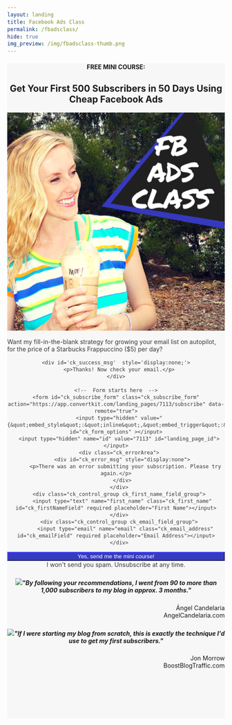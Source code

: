 ```yaml
---
layout: landing
title: Facebook Ads Class
permalink: /fbadsclass/
hide: true
img_preview: /img/fbadsclass-thumb.png
---
```


<article style="text-align:center;border-bottom:none;background:#f7f7f7;">
<h4>FREE MINI COURSE:</h4>
<h2>Get Your First 500 Subscribers in 50 Days Using Cheap Facebook Ads</h2>

<div class="section group">

<div class="col span_1_of_2">
<img src="/img/fbadsclass-thumb.png">
</div>

<div class="col span_1_of_2">

<script src="https://app.convertkit.com/assets/CKJS4.js?v=21"></script>

<div class="ck_form ck_vertical_subscription_form" style="color:#383838;background-color:none;margin-top:0px;">

<div class="ck_form_content">

<p style="text-align:left;">Want my fill-in-the-blank strategy for growing your email list on autopilot, for the price of a Starbucks Frappuccino ($5) per day?</p>

</div>

  <div class="ck_form_fields">

    <div id='ck_success_msg'  style='display:none;'>
      <p>Thanks! Now check your email.</p>
    </div>

    <!--  Form starts here  -->
    <form id="ck_subscribe_form" class="ck_subscribe_form" action="https://app.convertkit.com/landing_pages/7113/subscribe" data-remote="true">
      <input type="hidden" value="{&quot;embed_style&quot;:&quot;inline&quot;,&quot;embed_trigger&quot;:&quot;scroll_percentage&quot;,&quot;scroll_percentage&quot;:&quot;70&quot;,&quot;delay_seconds&quot;:&quot;10&quot;,&quot;display_position&quot;:&quot;br&quot;,&quot;display_devices&quot;:&quot;all&quot;,&quot;days_no_show&quot;:&quot;15&quot;,&quot;converted_behavior&quot;:&quot;show&quot;}" id="ck_form_options" ></input>
      <input type="hidden" name="id" value="7113" id="landing_page_id"></input>
      <div class="ck_errorArea">
        <div id="ck_error_msg" style="display:none">
          <p>There was an error submitting your subscription. Please try again.</p>
        </div>
      </div>
      <div class="ck_control_group ck_first_name_field_group">
        <input type="text" name="first_name" class="ck_first_name" id="ck_firstNameField" required placeholder="First Name"></input>
      </div>
      <div class="ck_control_group ck_email_field_group">
          <input type="email" name="email" class="ck_email_address" id="ck_emailField" required placeholder="Email Address"></input>
      </div>
<div class="ck_control_group">
      <button class="subscribe_button ck_subscribe_button btn fields" id='ck_subscribe_button'>
        Yes, send me the mini course!
      </button>
      </div>
      <span class="ck_guarantee">I won&#x27;t send you spam. Unsubscribe at any time.</span>
    </form>
  </div>
  
 </div>
 

</div>

</div>

 <div class="section group">
 
 <div class="col span_1_of_2">
  
   <div class="green-border-box">
   <h5><img src="http://1.gravatar.com/avatar/d797304cb3270594ae43974d30a5b406?s=96&d=mm&r=g" class="avatar" style="margin-top:4px;"><em>"By following your recommendations, I went from 90 to more than 1,000 subscribers to my blog in approx. 3 months."</em></h5><p style="text-align:right;" class="small">Ángel Candelaria<br>AngelCandelaria.com</p>
  </div>
  
  </div>
  
   <div class="col span_1_of_2">
   <div class="green-border-box">
   <h5><img src="http://gravatar.com/avatar/cab23f18a3c2a9cc94b325846ff3fef3?d=identicon" class="avatar" style="margin-top:4px;"><em>"If I were starting my blog from scratch, this is exactly the technique I'd use to get my first subscribers."</em></h5><p style="text-align:right;" class="small">Jon Morrow<br>BoostBlogTraffic.com</p>
  </div>
  </div>
  
</div>

<div style="height:100px;"></div>

</article>



<style>

.ck_control_group, .ck_subscribe_button {
    display: block;
}
.ck_subscribe_button {
margin: 10px auto 0 auto !important;
width: 100%;
background-color: #363ABD !important;
border-color: #363ABD !important;
color: #fff !important;
}
.ck_subscribe_button:hover {
color: #363ABD !important;
border-color: #363ABD !important;
background-color: transparent !important;
-webkit-transform: none !important;
    -ms-transform: none !important;
    -o-transform: none !important;
    transform: none !important;
}
</style>